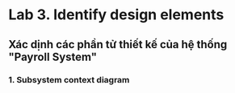 # Lab 3. Identify design elements
## Xác dịnh các phần tử thiết kế của hệ thống "Payroll System"
### 1. Subsystem context diagram
